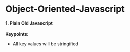 # Object-Oriented-Javascript

#### 1. Plain Old Javascript

**Keypoints:** 

* All key values will be stringified
